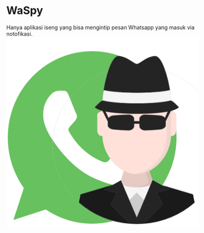 # WaSpy
Hanya aplikasi iseng yang bisa mengintip pesan Whatsapp yang masuk via notofikasi.
![alt text](https://github.com/hangga/waspy/blob/master/doc/icon_waspy.png)
